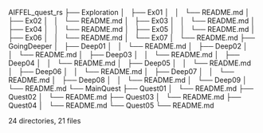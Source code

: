 AIFFEL_quest_rs
├── Exploration
│   ├── Ex01
│   │   └── README.md
│   ├── Ex02
│   │   └── README.md
│   ├── Ex03
│   │   └── README.md
│   ├── Ex04
│   │   └── README.md
│   ├── Ex05
│   │   └── README.md
│   ├── Ex06
│   │   └── README.md
│   └── Ex07
│       └── README.md
├── GoingDeeper
│   ├── Deep01
│   │   └── README.md
│   ├── Deep02
│   │   └── README.md
│   ├── Deep03
│   │   └── README.md
│   ├── Deep04
│   │   └── README.md
│   ├── Deep05
│   │   └── README.md
│   ├── Deep06
│   │   └── README.md
│   ├── Deep07
│   │   └── README.md
│   ├── Deep08
│   │   └── README.md
│   └── Deep09
│       └── README.md
└── MainQuest
    ├── Quest01
    │   └── README.md
    ├── Quest02
    │   └── README.md
    ├── Quest03
    │   └── README.md
    ├── Quest04
    │   └── README.md
    └── Quest05
        └── README.md

24 directories, 21 files
